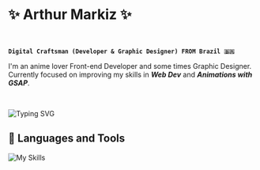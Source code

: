 # ✨ Arthur Markiz ✨
<br/>

**`Digital Craftsman (Developer & Graphic Designer) FROM Brazil 🇧🇷`**

I'm an anime lover Front-end Developer and some times Graphic Designer. <br/>
Currently focused on improving my skills in ***Web Dev*** and ***Animations with GSAP***.

<br/>

<img href="https://git.io/typing-svg"><img src="https://readme-typing-svg.herokuapp.com?font=Fira+Code&weight=500&size=26&letterSpacing=1px&duration=4000&pause=1000&color=FFFFFF&background=16FFFC00&center=false&vCenter=false&width=435&lines=Welcome+to+my+World!+👋;Always+coding+👨‍💻;" alt="Typing SVG" /></img>

## 🧰 Languages and Tools
![My Skills](https://skillicons.dev/icons?i=html,css,javascript,typescript,react,next,tailwind&theme=dark)
